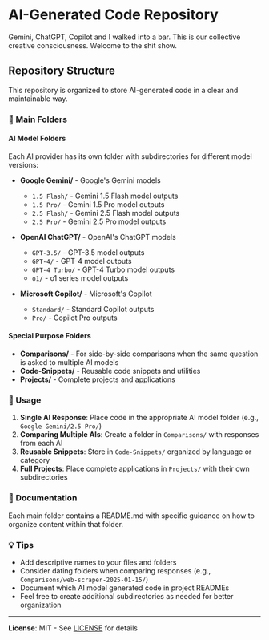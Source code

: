 # AI-Generated Code Repository

Gemini, ChatGPT, Copilot and I walked into a bar. This is our collective creative consciousness. Welcome to the shit show.

## Repository Structure

This repository is organized to store AI-generated code in a clear and maintainable way.

### 📁 Main Folders

#### AI Model Folders
Each AI provider has its own folder with subdirectories for different model versions:

- **Google Gemini/** - Google's Gemini models
  - `1.5 Flash/` - Gemini 1.5 Flash model outputs
  - `1.5 Pro/` - Gemini 1.5 Pro model outputs
  - `2.5 Flash/` - Gemini 2.5 Flash model outputs
  - `2.5 Pro/` - Gemini 2.5 Pro model outputs

- **OpenAI ChatGPT/** - OpenAI's ChatGPT models
  - `GPT-3.5/` - GPT-3.5 model outputs
  - `GPT-4/` - GPT-4 model outputs
  - `GPT-4 Turbo/` - GPT-4 Turbo model outputs
  - `o1/` - o1 series model outputs

- **Microsoft Copilot/** - Microsoft's Copilot
  - `Standard/` - Standard Copilot outputs
  - `Pro/` - Copilot Pro outputs

#### Special Purpose Folders

- **Comparisons/** - For side-by-side comparisons when the same question is asked to multiple AI models
- **Code-Snippets/** - Reusable code snippets and utilities
- **Projects/** - Complete projects and applications

### 🚀 Usage

1. **Single AI Response**: Place code in the appropriate AI model folder (e.g., `Google Gemini/2.5 Pro/`)
2. **Comparing Multiple AIs**: Create a folder in `Comparisons/` with responses from each AI
3. **Reusable Snippets**: Store in `Code-Snippets/` organized by language or category
4. **Full Projects**: Place complete applications in `Projects/` with their own subdirectories

### 📝 Documentation

Each main folder contains a README.md with specific guidance on how to organize content within that folder.

### 💡 Tips

- Add descriptive names to your files and folders
- Consider dating folders when comparing responses (e.g., `Comparisons/web-scraper-2025-01-15/`)
- Document which AI model generated code in project READMEs
- Feel free to create additional subdirectories as needed for better organization

---

**License**: MIT - See [LICENSE](LICENSE) for details
